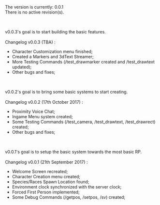The version is currently: 0.0.1<br>
There is no active revision(s).

<br><br>
v0.0.3's goal is to start building the basic features.
<br><br>
Changelog v0.0.3 (TBA) :
  - Character Customization menu finished;
  - Created a Markers and 3dText Streamer;
  - More Testing Commands (/test_drawmarker created and /test_drawtext updated);
  - Other bugs and fixes;

<br><br>
v0.0.2's goal is to bring some basic systems to start creating.
<br><br>
Changelog v0.0.2 (17th October 2017) :
  - Proximity Voice Chat;
  - Ingame Menu system created;
  - Some Testing Commands (/test_camera, /test_drawtext, /test_drawrect) created;
  - Other bugs and fixes;

<br><br>
v0.0.1's goal is to setup the basic system towards the most basic RP.
<br><br>
Changelog v0.0.1 (21th September 2017) :
  - Welcome Screen recreated;
  - Character Creation menu created;
  - Species/Races Spawn Location found;
  - Environment clock synchronized with the server clock;
  - Forced First Person implemented;
  - Some Debug Commands (/getpos, /setpos, /sv) created;
  
  
